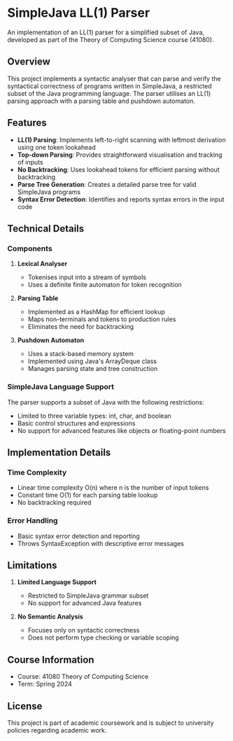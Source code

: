 # SimpleJava LL(1) Parser

An implementation of an LL(1) parser for a simplified subset of Java, developed as part of the Theory of Computing Science course (41080).

## Overview

This project implements a syntactic analyser that can parse and verify the syntactical correctness of programs written in SimpleJava, a restricted subset of the Java programming language. The parser utilises an LL(1) parsing approach with a parsing table and pushdown automaton.

## Features

- **LL(1) Parsing**: Implements left-to-right scanning with leftmost derivation using one token lookahead
- **Top-down Parsing**: Provides straightforward visualisation and tracking of inputs
- **No Backtracking**: Uses lookahead tokens for efficient parsing without backtracking
- **Parse Tree Generation**: Creates a detailed parse tree for valid SimpleJava programs
- **Syntax Error Detection**: Identifies and reports syntax errors in the input code

## Technical Details

### Components

1. **Lexical Analyser**
   - Tokenises input into a stream of symbols
   - Uses a definite finite automaton for token recognition

2. **Parsing Table**
   - Implemented as a HashMap for efficient lookup
   - Maps non-terminals and tokens to production rules
   - Eliminates the need for backtracking

3. **Pushdown Automaton**
   - Uses a stack-based memory system
   - Implemented using Java's ArrayDeque class
   - Manages parsing state and tree construction

### SimpleJava Language Support

The parser supports a subset of Java with the following restrictions:
- Limited to three variable types: int, char, and boolean
- Basic control structures and expressions
- No support for advanced features like objects or floating-point numbers

## Implementation Details

### Time Complexity

- Linear time complexity O(n) where n is the number of input tokens
- Constant time O(1) for each parsing table lookup
- No backtracking required

### Error Handling

- Basic syntax error detection and reporting
- Throws SyntaxException with descriptive error messages

## Limitations

1. **Limited Language Support**
   - Restricted to SimpleJava grammar subset
   - No support for advanced Java features

2. **No Semantic Analysis**
   - Focuses only on syntactic correctness
   - Does not perform type checking or variable scoping

## Course Information

- Course: 41080 Theory of Computing Science
- Term: Spring 2024

## License

This project is part of academic coursework and is subject to university policies regarding academic work.
